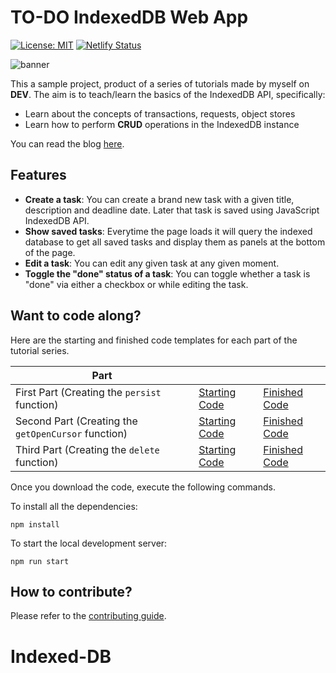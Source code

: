 # TO-DO IndexedDB Web App

[![License: MIT](https://img.shields.io/badge/License-MIT-green.svg)](https://github.com/DevTony101/js-todo-app-indexed_db/blob/master/LICENSE)
[![Netlify Status](https://api.netlify.com/api/v1/badges/1955bdc7-8239-4b5e-ac30-b817283b057e/deploy-status)](https://app.netlify.com/sites/indexed-todo-app/deploys)

![banner](https://github.com/DevTony101/js-todo-app-indexed_db/blob/master/banner.png)

This a sample project, product of a series of tutorials made by myself on **DEV**. The aim is to teach/learn the basics of the IndexedDB API, specifically:

- Learn about the concepts of transactions, requests, object stores
- Learn how to perform **CRUD** operations in the IndexedDB instance

You can read the blog [here](https://dev.to/devtony101/javascript-building-a-to-do-app-with-the-indexeddb-api-part-1-4382).

## Features

- **Create a task**: You can create a brand new task with a given title, description and deadline date. Later that task is saved using JavaScript IndexedDB API.
- **Show saved tasks**: Everytime the page loads it will query the indexed database to get all saved tasks and display them as panels at the bottom of the page.
- **Edit a task**: You can edit any given task at any given moment.
- **Toggle the "done" status of a task**: You can toggle whether a task is "done" via either a checkbox or while editing the task.

## Want to code along?
Here are the starting and finished code templates for each part of the tutorial series.

| Part                                       |                                                                                                           |                                                                                                           |
| ------------------------------------------ | --------------------------------------------------------------------------------------------------------- | --------------------------------------------------------------------------------------------------------- |
| First Part (Creating the `persist` function) | [Starting Code](https://github.com/DevTony101/js-todo-app-indexed_db/releases/tag/starter-code-part-one)  | [Finished Code](https://github.com/DevTony101/js-todo-app-indexed_db/releases/tag/finished-code-part-one) |
| Second Part (Creating the `getOpenCursor` function) | [Starting Code](https://github.com/DevTony101/js-todo-app-indexed_db/releases/tag/starting-code-part-two) | [Finished Code](https://github.com/DevTony101/js-todo-app-indexed_db/releases/tag/finished-code-part-two) |
| Third Part (Creating the `delete` function) | [Starting Code](https://github.com/DevTony101/js-todo-app-indexed_db/releases/tag/starting-code-part-three) | [Finished Code](https://github.com/DevTony101/js-todo-app-indexed_db/releases/tag/finished-code-part-three) |

Once you download the code, execute the following commands.

To install all the dependencies:
```
npm install
```

To start the local development server:
```
npm run start   
```

## How to contribute?
Please refer to the [contributing guide](https://github.com/DevTony101/js-todo-app-indexed_db/blob/master/CONTRIBUTING.md).
# Indexed-DB
